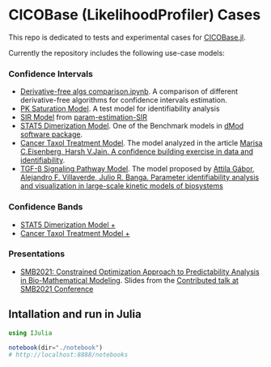# CICOBase (LikelihoodProfiler) Cases

This repo is dedicated to tests and experimental cases for [CICOBase.jl](https://github.com/insysbio/LikelihoodProfiler.jl).

Currently the repository includes the following use-case models:

### Confidence Intervals

- [Derivative-free algs comparison.ipynb](httpshttps://github.com/insysbio/likelihoodprofiler-cases/blob/master/notebook/Derivative-free%20algs%20comparison.ipynb). A comparison of different derivative-free algorithms for confidence intervals estimation.
- [PK Saturation Model](https://github.com/insysbio/likelihoodprofiler-cases/blob/master/notebook/pk_saturation.ipynb). A test model for identifiability analysis
- [SIR Model](https://github.com/insysbio/likelihoodprofiler-cases/blob/master/notebook/SIR%20Model.ipynb) from [param-estimation-SIR](https://github.com/marisae/param-estimation-SIR)
- [STAT5 Dimerization Model](https://github.com/insysbio/likelihoodprofiler-cases/blob/master/notebook/STAT5%20Dimerization.ipynb). One of the Benchmark models in [dMod software package](https://github.com/dkaschek/dMod). 
- [Cancer Taxol Treatment Model](https://github.com/insysbio/likelihoodprofiler-cases/blob/master/notebook/taxol_treatment.ipynb). The model analyzed in the article [Marisa C.Eisenberg, Harsh V.Jain. A confidence building exercise in data and identifiability](https://www.sciencedirect.com/science/article/pii/S0022519317303454). 
- [TGF-β Signaling Pathway Model](https://github.com/insysbio/likelihoodprofiler-cases/blob/master/notebook/TGFb_pathway.ipynb). The model proposed by [Attila Gábor, Alejandro F. Villaverde, Julio R. Banga. Parameter identifiability analysis and visualization in large-scale kinetic models of biosystems](https://bmcsystbiol.biomedcentral.com/articles/10.1186/s12918-017-0428-y)

### Confidence Bands

- [STAT5 Dimerization Model +](https://github.com/insysbio/likelihoodprofiler-cases/blob/master/notebook/STAT5%20Dimerization%20Bands.ipynb)
- [Cancer Taxol Treatment Model +](https://github.com/insysbio/likelihoodprofiler-cases/blob/master/notebook/taxol_treatment_bands.ipynb)

### Presentations

- [SMB2021: Constrained Optimization Approach to Predictability Analysis in Bio-Mathematical Modeling](https://github.com/insysbio/likelihoodprofiler-cases/blob/master/notebook/SMB2021.ipynb). Slides from the [Contributed talk at SMB2021 Conference](http://schedule.smb2021.org/MFBM/MFBM-CT09.html)

## Intallation and run in Julia

```julia
using IJulia

notebook(dir="./notebook")
# http://localhost:8888/notebooks
```